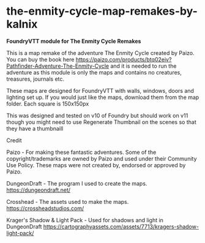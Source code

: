 # the-enmity-cycle-map-remakes-by-kalnix
**FoundryVTT module for The Enmity Cycle Remakes**

This is a map remake of the adventure The Enmity Cycle created by Paizo. You can buy the book here https://paizo.com/products/btq02eiv?Pathfinder-Adventure-The-Enmity-Cycle and it is needed to run the adventure as this module is only the maps and contains no creatures, treasures, journals etc.

These maps are designed for FoundryVTT with walls, windows, doors and lighting set up.
If you would just like the maps, download them from the map folder. Each square is 150x150px

This was designed and tested on v10 of Foundry but should work on v11 though you might need to use Regenerate Thumbnail on the scenes so that they have a thumbnaill

Credit

Paizo - For making these fantastic adventures. Some of the copyright/trademarks are owned by Paizo and used under their Community Use Policy. These maps were not created by, endorsed or approved by Paizo.

DungeonDraft - The program I used to create the maps. https://dungeondraft.net/

Crosshead - The assets used to make the maps. https://crossheadstudios.com/

Krager's Shadow & Light Pack - Used for shadows and light in DungeonDraft https://cartographyassets.com/assets/7713/kragers-shadow-light-pack/
